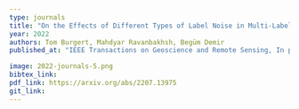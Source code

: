 ```yaml
---
type: journals
title: "On the Effects of Different Types of Label Noise in Multi-Label Remote Sensing Image Classification"
year: 2022
authors: Tom Burgert, Mahdyar Ravanbakhsh, Begüm Demir
published_at: "IEEE Transactions on Geoscience and Remote Sensing, In press, 2022"

image: 2022-journals-5.png
bibtex_link:
pdf_link: https://arxiv.org/abs/2207.13975
git_link: 
---
```

